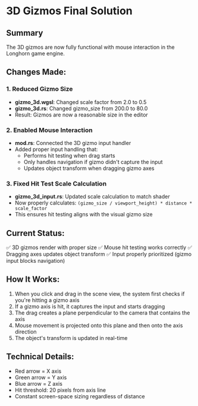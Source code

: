 # 3D Gizmos Final Solution

## Summary
The 3D gizmos are now fully functional with mouse interaction in the Longhorn game engine.

## Changes Made:

### 1. Reduced Gizmo Size
- **gizmo_3d.wgsl**: Changed scale factor from 2.0 to 0.5
- **gizmo_3d.rs**: Changed gizmo_size from 200.0 to 80.0
- Result: Gizmos are now a reasonable size in the editor

### 2. Enabled Mouse Interaction
- **mod.rs**: Connected the 3D gizmo input handler
- Added proper input handling that:
  - Performs hit testing when drag starts
  - Only handles navigation if gizmo didn't capture the input
  - Updates object transform when dragging gizmo axes

### 3. Fixed Hit Test Scale Calculation
- **gizmo_3d_input.rs**: Updated scale calculation to match shader
- Now properly calculates: `(gizmo_size / viewport_height) * distance * scale_factor`
- This ensures hit testing aligns with the visual gizmo size

## Current Status:
✅ 3D gizmos render with proper size
✅ Mouse hit testing works correctly
✅ Dragging axes updates object transform
✅ Input properly prioritized (gizmo input blocks navigation)

## How It Works:
1. When you click and drag in the scene view, the system first checks if you're hitting a gizmo axis
2. If a gizmo axis is hit, it captures the input and starts dragging
3. The drag creates a plane perpendicular to the camera that contains the axis
4. Mouse movement is projected onto this plane and then onto the axis direction
5. The object's transform is updated in real-time

## Technical Details:
- Red arrow = X axis
- Green arrow = Y axis  
- Blue arrow = Z axis
- Hit threshold: 20 pixels from axis line
- Constant screen-space sizing regardless of distance